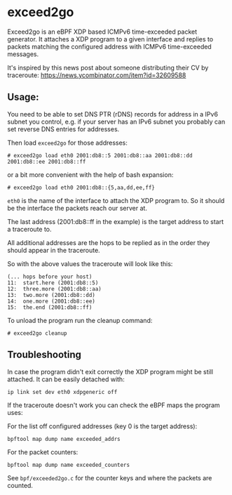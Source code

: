 # exceed2go

Exceed2go is an eBPF XDP based ICMPv6 time-exceeded packet generator. It
attaches a XDP program to a given interface and replies to packets matching the
configured address with ICMPv6 time-exceeded messages.

It's inspired by this news post about someone distributing their CV by
traceroute: https://news.ycombinator.com/item?id=32609588

## Usage:

You need to be able to set DNS PTR (rDNS) records for address in a IPv6 subnet
you control, e.g. if your server has an IPv6 subnet you probably can set
reverse DNS entries for addresses.

Then load `exceed2go` for those addresses:

```
# exceed2go load eth0 2001:db8::5 2001:db8::aa 2001:db8::dd 2001:db8::ee 2001:db8::ff
```

or a bit more convenient with the help of bash expansion:

```
# exceed2go load eth0 2001:db8::{5,aa,dd,ee,ff}
```

`eth0` is the name of the interface to attach the XDP program to. So it should
be the interface the packets reach our server at.

The last address (2001:db8::ff in the example) is the target address to start
a traceroute to.

All additional addresses are the hops to be replied as in the order they should
appear in the traceroute.

So with the above values the traceroute will look like this:

```
(... hops before your host)
11:  start.here (2001:db8::5)
12:  three.more (2001:db8::aa)
13:  two.more (2001:db8::dd)
14:  one.more (2001:db8::ee)
15:  the.end (2001:db8::ff)
```

To unload the program run the cleanup command:

```
# exceed2go cleanup
```

## Troubleshooting

In case the program didn't exit correctly the XDP program might be still
attached. It can be easily detached with:

```
ip link set dev eth0 xdpgeneric off
```

If the traceroute doesn't work you can check the eBPF maps the program uses:

For the list off configured addresses (key 0 is the target address):
```
bpftool map dump name exceeded_addrs
```

For the packet counters: 
```
bpftool map dump name exceeded_counters
```

See `bpf/exceeded2go.c` for the counter keys and where the packets are counted.
